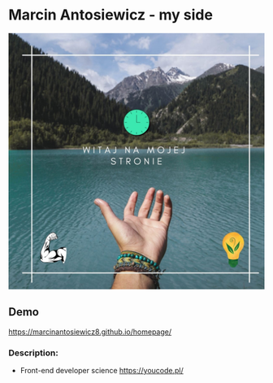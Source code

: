 # Marcin Antosiewicz - my side

![Hello](https://github.com/marcinantosiewicz8/homepage/blob/main/images/Hello.jpg)

## Demo
https://marcinantosiewicz8.github.io/homepage/

### Description:

- Front-end developer science https://youcode.pl/


     
    
